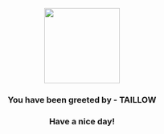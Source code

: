 <p align="center">
            <img src="https://raw.githubusercontent.com/PokeAPI/sprites/master/sprites/pokemon/276.png" width="150" height="150">
          </p>
          <h3 align="center">You have been greeted by - <b>TAILLOW</b></h3>
          <h3 align="center">Have a nice day!</h3>
